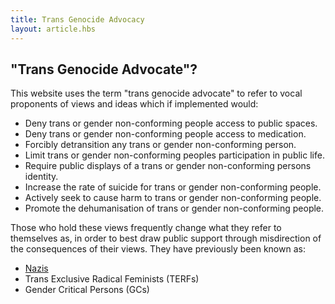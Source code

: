```yaml
---
title: Trans Genocide Advocacy
layout: article.hbs
---
```


<section class="article-block stack">

## "Trans Genocide Advocate"?

This website uses the term "trans genocide advocate" to refer to vocal
proponents of views and ideas which if implemented would:

 - Deny trans or gender non-conforming people access to public spaces.
 - Deny trans or gender non-conforming people access to medication.
 - Forcibly detransition any trans or gender non-conforming person.
 - Limit trans or gender non-conforming peoples participation in public life.
 - Require public displays of a trans or gender non-conforming persons identity.
 - Increase the rate of suicide for trans or gender non-conforming people.
 - Actively seek to cause harm to trans or gender non-conforming people.
 - Promote the dehumanisation of trans or gender non-conforming people.

Those who hold these views frequently change what they refer to themselves as,
in order to best draw public support through misdirection of the consequences
of their views. They have previously been known as:

 - [Nazis][ifs]
 - Trans Exclusive Radical Feminists (TERFs)
 - Gender Critical Persons (GCs)


</section>

[ifs]: https://en.wikipedia.org/wiki/Institut_f%C3%BCr_Sexualwissenschaft
